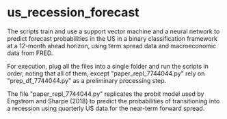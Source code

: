 # us_recession_forecast

The scripts train and use a support vector machine and a neural network to predict forecast probabilities in the US in a binary classification framework at a 12-month ahead horizon, using term spread data and macroeconomic data from FRED.

For execution, plug all the files into a single folder and run the scripts in order, noting that all of them, except "paper_repl_7744044.py" rely on "prep_df_7744044.py" as a preliminary processing step.

The file "paper_repl_7744044.py" replicates the probit model used by Engstrom and Sharpe (2018) to predict the probabilities of transitioning into a recession using quarterly US data for the near-term forward spread.
